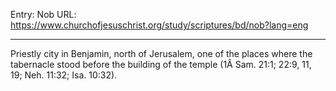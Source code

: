 Entry: Nob
URL: https://www.churchofjesuschrist.org/study/scriptures/bd/nob?lang=eng

---

Priestly city in Benjamin, north of Jerusalem, one of the places where the tabernacle stood before the building of the temple (1Â Sam. 21:1; 22:9, 11, 19; Neh. 11:32; Isa. 10:32).
